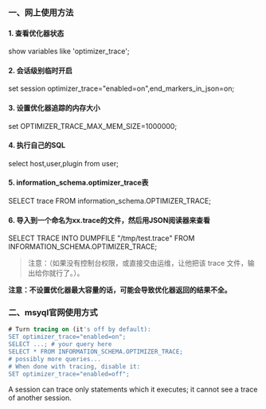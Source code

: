 ### 一、网上使用方法
#### 1. 查看优化器状态
   show variables like 'optimizer_trace';
#### 2. 会话级别临时开启
   set session optimizer_trace="enabled=on",end_markers_in_json=on;
#### 3. 设置优化器追踪的内存大小
   set OPTIMIZER_TRACE_MAX_MEM_SIZE=1000000;
#### 4. 执行自己的SQL
   select host,user,plugin from user;
#### 5. information_schema.optimizer_trace表
   SELECT trace FROM information_schema.OPTIMIZER_TRACE;
#### 6. 导入到一个命名为xx.trace的文件，然后用JSON阅读器来查看
   SELECT TRACE INTO DUMPFILE "/tmp/test.trace" FROM INFORMATION_SCHEMA.OPTIMIZER_TRACE;
   > 注意：（如果没有控制台权限，或直接交由运维，让他把该 trace 文件，输出给你就行了。）。

**注意：不设置优化器最大容量的话，可能会导致优化器返回的结果不全。**

### 二、msyql官网使用方式
``` sql
# Turn tracing on (it's off by default):
SET optimizer_trace="enabled=on";
SELECT ...; # your query here
SELECT * FROM INFORMATION_SCHEMA.OPTIMIZER_TRACE;
# possibly more queries...
# When done with tracing, disable it:
SET optimizer_trace="enabled=off";
```

A session can trace only statements which it executes; it cannot see a trace of another session.